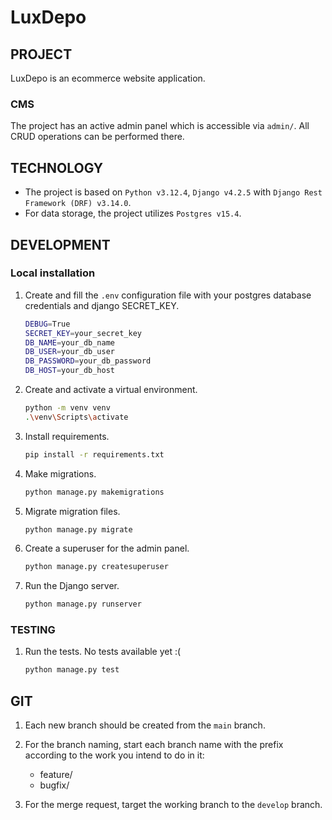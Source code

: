 # LuxDepo

## PROJECT

LuxDepo is an ecommerce website application.

### CMS

The project has an active admin panel which is accessible via `admin/`.
All CRUD operations can be performed there.

## TECHNOLOGY

- The project is based on `Python v3.12.4`, `Django v4.2.5` with `Django Rest Framework (DRF) v3.14.0`.
- For data storage, the project utilizes `Postgres v15.4`.

## DEVELOPMENT

### Local installation

1. Create and fill the `.env` configuration file with your postgres database credentials and django SECRET\_KEY.

    ```sh
    DEBUG=True
    SECRET_KEY=your_secret_key
    DB_NAME=your_db_name
    DB_USER=your_db_user
    DB_PASSWORD=your_db_password
    DB_HOST=your_db_host
    ```
2. Create and activate a virtual environment.

    ```sh
    python -m venv venv
    .\venv\Scripts\activate
    ```

3. Install requirements.

    ```sh
    pip install -r requirements.txt
    ```

4. Make migrations.

    ```sh
    python manage.py makemigrations
    ```

5. Migrate migration files.

    ```sh
    python manage.py migrate
    ```

6. Create a superuser for the admin panel.

    ```sh
    python manage.py createsuperuser
    ```

7. Run the Django server.

    ```sh
    python manage.py runserver
    ```

### TESTING

1. Run the tests.       No tests available yet :( 

    ```sh
    python manage.py test
    ```

## GIT

1. Each new branch should be created from the `main` branch.

2. For the branch naming, start each branch name with the prefix according to the work you intend to do in it:

    - feature/
    - bugfix/

3. For the merge request, target the working branch to the `develop` branch.